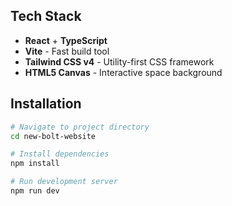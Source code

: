 ## Tech Stack

- **React** + **TypeScript**
- **Vite** - Fast build tool
- **Tailwind CSS v4** - Utility-first CSS framework
- **HTML5 Canvas** - Interactive space background

## Installation

```bash
# Navigate to project directory
cd new-bolt-website

# Install dependencies
npm install

# Run development server
npm run dev
```
